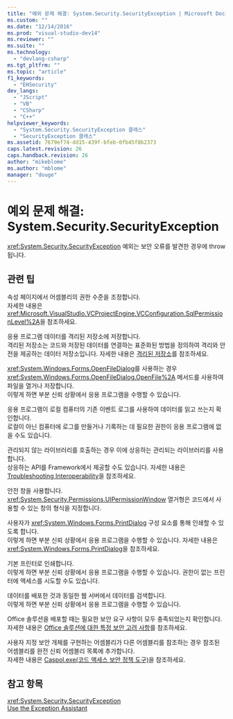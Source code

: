 ```yaml
---
title: "예외 문제 해결: System.Security.SecurityException | Microsoft Docs"
ms.custom: ""
ms.date: "12/14/2016"
ms.prod: "visual-studio-dev14"
ms.reviewer: ""
ms.suite: ""
ms.technology: 
  - "devlang-csharp"
ms.tgt_pltfrm: ""
ms.topic: "article"
f1_keywords: 
  - "EHSecurity"
dev_langs: 
  - "JScript"
  - "VB"
  - "CSharp"
  - "C++"
helpviewer_keywords: 
  - "System.Security.SecurityException 클래스"
  - "SecurityException 클래스"
ms.assetid: 7679ef74-dd15-439f-bfeb-0fb45f8b2373
caps.latest.revision: 26
caps.handback.revision: 26
author: "mikeblome"
ms.author: "mblome"
manager: "douge"
---
```

# 예외 문제 해결: System.Security.SecurityException
<xref:System.Security.SecurityException> 예외는 보안 오류를 발견한 경우에 throw됩니다.  
  
## 관련 팁  
 속성 페이지에서 어셈블리의 권한 수준을 조정합니다.  
 자세한 내용은 <xref:Microsoft.VisualStudio.VCProjectEngine.VCConfiguration.SqlPermissionLevel%2A>을 참조하세요.  
  
 응용 프로그램 데이터를 격리된 저장소에 저장합니다.  
 격리된 저장소는 코드와 저장된 데이터를 연결하는 표준화된 방법을 정의하여 격리와 안전을 제공하는 데이터 저장소입니다. 자세한 내용은 [격리된 저장소](../Topic/Isolated%20Storage.md)를 참조하세요.  
  
 <xref:System.Windows.Forms.OpenFileDialog>를 사용하는 경우 <xref:System.Windows.Forms.OpenFileDialog.OpenFile%2A> 메서드를 사용하여 파일을 열거나 저장합니다.  
 이렇게 하면 부분 신뢰 상황에서 응용 프로그램을 수행할 수 있습니다.  
  
 응용 프로그램이 로컬 컴퓨터의 기존 이벤트 로그를 사용하여 데이터를 읽고 쓰는지 확인합니다.  
 로컬이 아닌 컴퓨터에 로그를 만들거나 기록하는 데 필요한 권한이 응용 프로그램에 없을 수도 있습니다.  
  
 관리되지 않는 라이브러리를 호출하는 경우 이에 상응하는 관리되는 라이브러리를 사용합니다.  
 상응하는 API를 Framework에서 제공할 수도 있습니다. 자세한 내용은 [Troubleshooting Interoperability](/dotnet/visual-basic/programming-guide/com-interop/troubleshooting-interoperability)을 참조하세요.  
  
 안전 창을 사용합니다.  
 <xref:System.Security.Permissions.UIPermissionWindow> 열거형은 코드에서 사용할 수 있는 창의 형식을 지정합니다.  
  
 사용자가 <xref:System.Windows.Forms.PrintDialog> 구성 요소를 통해 인쇄할 수 있도록 합니다.  
 이렇게 하면 부분 신뢰 상황에서 응용 프로그램을 수행할 수 있습니다. 자세한 내용은 <xref:System.Windows.Forms.PrintDialog>을 참조하세요.  
  
 기본 프린터로 인쇄합니다.  
 이렇게 하면 부분 신뢰 상황에서 응용 프로그램을 수행할 수 있습니다. 권한이 없는 프린터에 액세스를 시도할 수도 있습니다.  
  
 데이터를 배포한 것과 동일한 웹 서버에서 데이터를 검색합니다.  
 이렇게 하면 부분 신뢰 상황에서 응용 프로그램을 수행할 수 있습니다.  
  
 Office 솔루션을 배포할 때는 필요한 보안 요구 사항이 모두 충족되었는지 확인합니다.  
 자세한 내용은 [Office 솔루션에 대한 특정 보안 고려 사항](/office-dev/office-dev/specific-security-considerations-for-office-solutions)를 참조하세요.  
  
 사용자 지정 보안 개체를 구현하는 어셈블리가 다른 어셈블리를 참조하는 경우 참조된 어셈블리를 완전 신뢰 어셈블리 목록에 추가합니다.  
 자세한 내용은 [Caspol.exe\(코드 액세스 보안 정책 도구\)](../Topic/Caspol.exe%20\(Code%20Access%20Security%20Policy%20Tool\).md)을 참조하세요.  
  
## 참고 항목  
 <xref:System.Security.SecurityException>   
 [Use the Exception Assistant](../Topic/How%20to:%20Use%20the%20Exception%20Assistant.md)